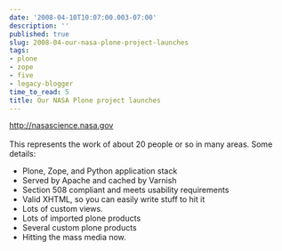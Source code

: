```yaml
---
date: '2008-04-10T10:07:00.003-07:00'
description: ''
published: true
slug: 2008-04-our-nasa-plone-project-launches
tags:
- plone
- zope
- five
- legacy-blogger
time_to_read: 5
title: Our NASA Plone project launches
---
```


<a href="http://nasascience.nasa.gov">http://nasascience.nasa.gov</a><br /><br />This represents the work of about 20 people or so in many areas.  Some details:<br /><ul><li>Plone, Zope, and Python application stack<br /></li><li>Served by Apache and cached by Varnish</li><li>Section 508 compliant and meets usability requirements</li><li>Valid XHTML, so you can easily write stuff to hit it</li><li>Lots of custom views.</li><li>Lots of imported plone products</li><li>Several custom plone products<br /></li><li>Hitting the mass media now.<br /></li></ul>